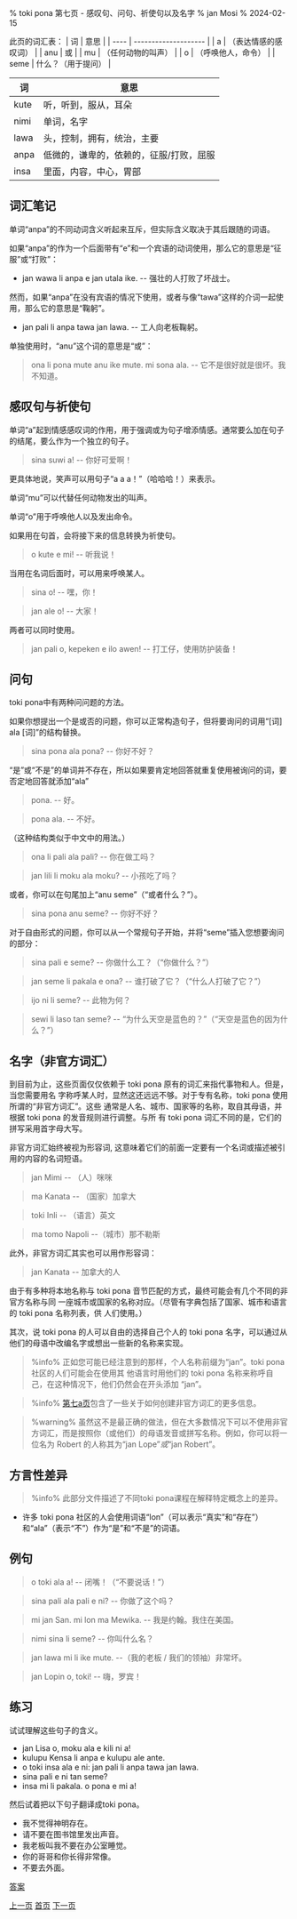 % toki pona 第七页 - 感叹句、问句、祈使句以及名字
% jan Mosi
% 2024-02-15

此页的词汇表：
| 词   | 意思                 |
| ---- | -------------------- |
| a    | （表达情感的感叹词） |
| anu  | 或                   |
| mu   | （任何动物的叫声）   |
| o    | （呼唤他人，命令）   |
| seme | 什么？（用于提问）   |

| 词   | 意思                                    |
| ---- | --------------------------------------- |
| kute | 听，听到，服从，耳朵                    |
| nimi | 单词，名字                              |
| lawa | 头，控制，拥有，统治，主要              |
| anpa | 低微的，谦卑的，依赖的，征服/打败，屈服 |
| insa | 里面，内容，中心，胃部                  |

## 词汇笔记

单词“anpa”的不同动词含义听起来互斥，但实际含义取决于其后跟随的词语。

如果“anpa”的作为一个后面带有“e”和一个宾语的动词使用，那么它的意思是“征服”或“打败”：

* jan wawa li anpa e jan utala ike. -- 强壮的人打败了坏战士。

然而，如果“anpa”在没有宾语的情况下使用，或者与像“tawa”这样的介词一起使用，那么它的意思是“鞠躬”。

* jan pali li anpa tawa jan lawa. -- 工人向老板鞠躬。

单独使用时，“anu”这个词的意思是“或”：

> ona li pona mute anu ike mute. mi sona ala. -- 它不是很好就是很坏。我不知道。

## 感叹句与祈使句

单词“a”起到情感感叹词的作用，用于强调或为句子增添情感。通常要么加在句子的结尾，要么作为一个独立的句子。

> sina suwi a! -- 你好可爱啊！

更具体地说，笑声可以用句子“a a a！”（哈哈哈！）来表示。

单词“mu”可以代替任何动物发出的叫声。

单词“o”用于呼唤他人以及发出命令。

如果用在句首，会将接下来的信息转换为祈使句。

> o kute e mi! -- 听我说！

当用在名词后面时，可以用来呼唤某人。

> sina o! -- 嘿，你！

> jan ale o! -- 大家！

两者可以同时使用。

> jan pali o, kepeken e ilo awen! -- 打工仔，使用防护装备！

## 问句

toki pona中有两种问问题的方法。

如果你想提出一个是或否的问题，你可以正常构造句子，但将要询问的词用“[词] ala [词]”的结构替换。

> sina pona ala pona? -- 你好不好？

“是”或“不是”的单词并不存在，所以如果要肯定地回答就重复使用被询问的词，要否定地回答就添加“ala”

> pona. -- 好。

> pona ala. -- 不好。

（这种结构类似于中文中的用法。）

> ona li pali ala pali? -- 你在做工吗？

> jan lili li moku ala moku? -- 小孩吃了吗？

或者，你可以在句尾加上“anu seme”（“或者什么？”）。

> sina pona anu seme? -- 你好不好？

对于自由形式的问题，你可以从一个常规句子开始，并将“seme”插入您想要询问的部分：

> sina pali e seme? -- 你做什么工？（“你做什么？”）

> jan seme li pakala e ona? -- 谁打破了它？（“什么人打破了它？”）

> ijo ni li seme? -- 此物为何？

> sewi li laso tan seme? -- “为什么天空是蓝色的？”（“天空是蓝色的因为什么？”）

## 名字（非官方词汇）

到目前为止，这些页面仅仅依赖于 toki pona 原有的词汇来指代事物和人。但是，当您需要用名
字称呼某人时，显然这还远远不够。对于专有名称，toki pona 使用所谓的“非官方词汇”。这些
通常是人名、城市、国家等的名称，取自其母语，并根据 toki pona 的发音规则进行调整。与所
有 toki pona 词汇不同的是，它们的拼写采用首字母大写。

非官方词汇始终被视为形容词, 这意味着它们的前面一定要有一个名词或描述被引用的内容的名词短语。

> jan Mimi -- （人）咪咪

> ma Kanata -- （国家）加拿大

> toki Inli -- （语言）英文

> ma tomo Napoli --（城市）那不勒斯

此外，非官方词汇其实也可以用作形容词：

> jan Kanata -- 加拿大的人

由于有多种将本地名称与 toki pona 音节匹配的方式，最终可能会有几个不同的非官方名称与同
一座城市或国家的名称对应。（尽管有字典包括了国家、城市和语言的 toki pona 名称列表，供
人们使用。）

其次，说 toki pona 的人可以自由的选择自己个人的 toki pona 名字，可以通过从他们的母语中改编名字或想出一些新的名称来实现。

> %info%
> 正如您可能已经注意到的那样，个人名称前缀为“jan”。toki pona 社区的人们可能会在使用其
> 他语言时用他们的 toki pona 名称来称呼自己，在这种情况下，他们仍然会在开头添加
> “jan”。

> %info%
> [第七a页](zh_7a.html)包含了一些关于如何创建非官方词汇的更多信息。

> %warning%
> 虽然这不是最正确的做法，但在大多数情况下可以不使用非官方词汇，而是按照你（或他们）的母语发音或拼写名称。例如，你可以将一位名为 Robert 的人称其为“jan Lope”_或_“jan Robert”。

## 方言性差异

> %info%
> 此部分文件描述了不同toki pona课程在解释特定概念上的差异。

* 许多 toki pona 社区的人会使用词语“lon”（可以表示“真实”和“存在”）和“ala”（表示“不”）作为“是”和“不是”的词语。

## 例句

> o toki ala a! -- 闭嘴！（“不要说话！”）

> sina pali ala pali e ni? -- 你做了这个吗？

> mi jan San. mi lon ma Mewika. -- 我是约翰。我住在美国。

> nimi sina li seme? -- 你叫什么名？

> jan lawa mi li ike mute. --（我的老板 / 我们的领袖）非常坏。

> jan Lopin o, toki! -- 嗨，罗宾！

## 练习

试试理解这些句子的含义。

* jan Lisa o, moku ala e kili ni a!
* kulupu Kensa li anpa e kulupu ale ante.
* o toki insa ala e ni: jan pali li anpa tawa jan lawa.
* sina pali e ni tan seme? 
* insa mi li pakala. o pona e mi a!

然后试着把以下句子翻译成toki pona。

* 我不觉得神明存在。
* 请不要在图书馆里发出声音。
* 我老板叫我不要在办公室睡觉。
* 你的哥哥和你长得非常像。
* 不要去外面。

[答案](zh_answers.html#p7)

[上一页](zh_6.html) [首页](zh_index.html) [下一页](zh_8.html)
